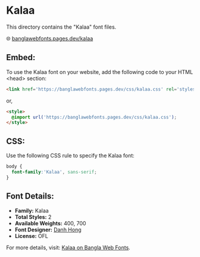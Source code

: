 # Kalaa

This directory contains the "Kalaa" font files.

🌐 [banglawebfonts.pages.dev/kalaa](https://banglawebfonts.pages.dev/kalaa/)

## Embed:
To use the Kalaa font on your website, add the following code to your HTML &lt;head&gt; section:
```html
<link href='https://banglawebfonts.pages.dev/css/kalaa.css' rel='stylesheet'>
```

or,
```html
<style>
  @import url('https://banglawebfonts.pages.dev/css/kalaa.css');
</style>
```

## CSS:
Use the following CSS rule to specify the Kalaa font:
```css
body {
  font-family:'Kalaa', sans-serif;
}
```

## Font Details:
- **Family:** Kalaa
- **Total Styles:** 2
- **Available Weights:** 400, 700
- **Font Designer:** [Danh Hong](https://github.com/danhhong)
- **License:** OFL

For more details, visit: [Kalaa on Bangla Web Fonts](https://banglawebfonts.pages.dev/kalaa/#about).